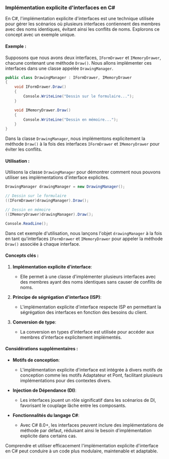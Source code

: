 ### Implémentation explicite d'interfaces en C#

En C#, l'implémentation explicite d'interfaces est une technique utilisée pour gérer les scénarios où plusieurs interfaces contiennent des membres avec des noms identiques, évitant ainsi les conflits de noms. Explorons ce concept avec un exemple unique.

#### Exemple :

Supposons que nous avons deux interfaces, `IFormDrawer` et `IMemoryDrawer`, chacune contenant une méthode `Draw()`. Nous allons implémenter ces interfaces dans une classe appelée `DrawingManager`.

```csharp
public class DrawingManager : IFormDrawer, IMemoryDrawer
{
    void IFormDrawer.Draw()
    {
        Console.WriteLine("Dessin sur le formulaire...");
    }

    void IMemoryDrawer.Draw()
    {
        Console.WriteLine("Dessin en mémoire...");
    }
}
```

Dans la classe `DrawingManager`, nous implémentons explicitement la méthode `Draw()` à la fois des interfaces `IFormDrawer` et `IMemoryDrawer` pour éviter les conflits.

#### Utilisation :

Utilisons la classe `DrawingManager` pour démontrer comment nous pouvons utiliser ses implémentations d'interface explicites.

```csharp
DrawingManager drawingManager = new DrawingManager();

// Dessin sur le formulaire
((IFormDrawer)drawingManager).Draw();

// Dessin en mémoire
((IMemoryDrawer)drawingManager).Draw();

Console.ReadLine();
```

Dans cet exemple d'utilisation, nous lançons l'objet `drawingManager` à la fois en tant qu'interfaces `IFormDrawer` et `IMemoryDrawer` pour appeler la méthode `Draw()` associée à chaque interface.

#### Concepts clés :

1. **Implémentation explicite d'interface**:
   - Elle permet à une classe d'implémenter plusieurs interfaces avec des membres ayant des noms identiques sans causer de conflits de noms.

2. **Principe de ségrégation d'interface (ISP)**:
   - L'implémentation explicite d'interface respecte ISP en permettant la ségrégation des interfaces en fonction des besoins du client.

3. **Conversion de type**:
   - La conversion en types d'interface est utilisée pour accéder aux membres d'interface explicitement implémentés.

#### Considérations supplémentaires :

- **Motifs de conception**:
  - L'implémentation explicite d'interface est intégrée à divers motifs de conception comme les motifs Adaptateur et Pont, facilitant plusieurs implémentations pour des contextes divers.

- **Injection de Dépendance (DI)**:
  - Les interfaces jouent un rôle significatif dans les scénarios de DI, favorisant le couplage lâche entre les composants.

- **Fonctionnalités du langage C#**:
  - Avec C# 8.0+, les interfaces peuvent inclure des implémentations de méthode par défaut, réduisant ainsi le besoin d'implémentation explicite dans certains cas.

Comprendre et utiliser efficacement l'implémentation explicite d'interface en C# peut conduire à un code plus modulaire, maintenable et adaptable.